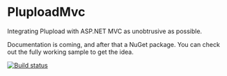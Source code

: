 # PluploadMvc

Integrating Plupload with ASP.NET MVC as unobtrusive as possible.

Documentation is coming, and after that a NuGet package. You can check out the fully working sample to get the idea.

[![Build status](http://img.shields.io/appveyor/ci/mwijnands/pluploadmvc.svg?style=flat)](https://ci.appveyor.com/project/mwijnands/pluploadmvc)

